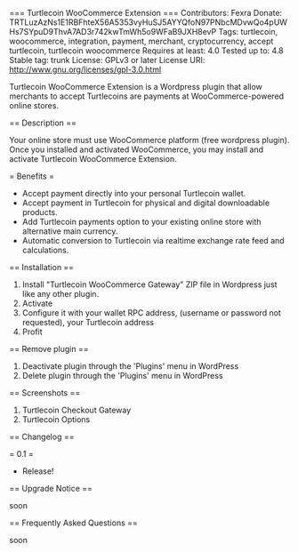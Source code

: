 === Turtlecoin WooCommerce Extension ===
Contributors: Fexra
Donate: TRTLuzAzNs1E1RBFhteX56A5353vyHuSJ5AYYQfoN97PNbcMDvwQo4pUWHs7SYpuD9ThvA7AD3r742kwTmWh5o9WFaB9JXH8evP
Tags: turtlecoin, woocommerce, integration, payment, merchant, cryptocurrency, accept turtlecoin, turtlecoin woocommerce
Requires at least: 4.0
Tested up to: 4.8
Stable tag: trunk
License: GPLv3 or later
License URI: http://www.gnu.org/licenses/gpl-3.0.html
 
Turtlecoin WooCommerce Extension is a Wordpress plugin that allow merchants to accept Turtlecoins are payments at WooCommerce-powered online stores.

== Description ==

Your online store must use WooCommerce platform (free wordpress plugin).
Once you installed and activated WooCommerce, you may install and activate Turtlecoin WooCommerce Extension.

= Benefits =

* Accept payment directly into your personal Turtlecoin wallet.
* Accept payment in Turtlecoin for physical and digital downloadable products.
* Add Turtlecoin payments option to your existing online store with alternative main currency.
* Automatic conversion to Turtlecoin via realtime exchange rate feed and calculations.

== Installation ==

1. Install "Turtlecoin WooCommerce Gateway" ZIP file in Wordpress just like any other plugin.
2. Activate
3. Configure it with your wallet RPC address, (username or password not requested), your Turtlecoin address 
4. Profit

== Remove plugin ==

1. Deactivate plugin through the 'Plugins' menu in WordPress
2. Delete plugin through the 'Plugins' menu in WordPress

== Screenshots == 
1. Turtlecoin Checkout Gateway
2. Turtlecoin Options

== Changelog ==

= 0.1 =
* Release!

== Upgrade Notice ==

soon

== Frequently Asked Questions ==

soon
